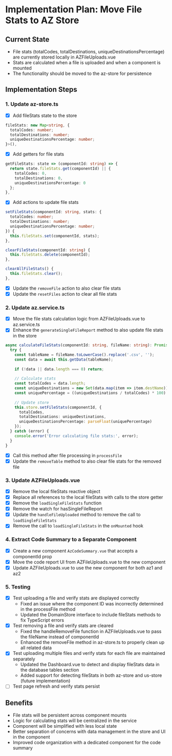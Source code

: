 # Implementation Plan: Move File Stats to AZ Store

## Current State
- File stats (totalCodes, totalDestinations, uniqueDestinationsPercentage) are currently stored locally in AZFileUploads.vue
- Stats are calculated when a file is uploaded and when a component is mounted
- The functionality should be moved to the az-store for persistence

## Implementation Steps

### 1. Update az-store.ts
- [x] Add fileStats state to the store
```typescript
fileStats: new Map<string, {
  totalCodes: number;
  totalDestinations: number;
  uniqueDestinationsPercentage: number;
}>(),
```
- [x] Add getters for file stats
```typescript
getFileStats: state => (componentId: string) => {
  return state.fileStats.get(componentId) || {
    totalCodes: 0,
    totalDestinations: 0,
    uniqueDestinationsPercentage: 0
  };
},
```
- [x] Add actions to update file stats
```typescript
setFileStats(componentId: string, stats: {
  totalCodes: number;
  totalDestinations: number;
  uniqueDestinationsPercentage: number;
}) {
  this.fileStats.set(componentId, stats);
},

clearFileStats(componentId: string) {
  this.fileStats.delete(componentId);
},

clearAllFileStats() {
  this.fileStats.clear();
},
```
- [x] Update the `removeFile` action to also clear file stats
- [x] Update the `resetFiles` action to clear all file stats

### 2. Update az.service.ts
- [x] Move the file stats calculation logic from AZFileUploads.vue to az.service.ts
- [x] Enhance the `generateSingleFileReport` method to also update file stats in the store
```typescript
async calculateFileStats(componentId: string, fileName: string): Promise<void> {
  try {
    const tableName = fileName.toLowerCase().replace('.csv', '');
    const data = await this.getData(tableName);
    
    if (!data || data.length === 0) return;
    
    // Calculate stats
    const totalCodes = data.length;
    const uniqueDestinations = new Set(data.map(item => item.destName)).size;
    const uniquePercentage = ((uniqueDestinations / totalCodes) * 100).toFixed(2);
    
    // Update store
    this.store.setFileStats(componentId, {
      totalCodes,
      totalDestinations: uniqueDestinations,
      uniqueDestinationsPercentage: parseFloat(uniquePercentage)
    });
  } catch (error) {
    console.error('Error calculating file stats:', error);
  }
}
```
- [x] Call this method after file processing in `processFile`
- [x] Update the `removeTable` method to also clear file stats for the removed file

### 3. Update AZFileUploads.vue
- [x] Remove the local fileStats reactive object
- [x] Replace all references to the local fileStats with calls to the store getter
- [x] Remove the `loadSingleFileStats` function
- [x] Remove the watch for hasSingleFileReport
- [x] Update the `handleFileUploaded` method to remove the call to `loadSingleFileStats`
- [x] Remove the call to `loadSingleFileStats` in the `onMounted` hook

### 4. Extract Code Summary to a Separate Component
- [x] Create a new component `AzCodeSummary.vue` that accepts a componentId prop
- [x] Move the code report UI from AZFileUploads.vue to the new component
- [x] Update AZFileUploads.vue to use the new component for both az1 and az2

### 5. Testing
- [x] Test uploading a file and verify stats are displayed correctly
  - Fixed an issue where the component ID was incorrectly determined in the processFile method
  - Updated the DomainStore interface to include fileStats methods to fix TypeScript errors
- [x] Test removing a file and verify stats are cleared
  - Fixed the handleRemoveFile function in AZFileUploads.vue to pass the fileName instead of componentId
  - Enhanced the removeFile method in az-store.ts to properly clean up all related data
- [x] Test uploading multiple files and verify stats for each file are maintained separately
  - Updated the Dashboard.vue to detect and display fileStats data in the database tables section
  - Added support for detecting fileStats in both az-store and us-store (future implementation)
- [ ] Test page refresh and verify stats persist

## Benefits
- File stats will be persistent across component mounts
- Logic for calculating stats will be centralized in the service
- Component will be simplified with less local state
- Better separation of concerns with data management in the store and UI in the component
- Improved code organization with a dedicated component for the code summary
